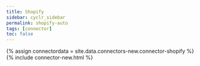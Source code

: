 ```yaml
---
title: Shopify
sidebar: cyclr_sidebar
permalink: shopify-auto
tags: [connector]
toc: false
---
```

{% assign connectordata = site.data.connectors-new.connector-shopify %}
{% include connector-new.html %}	